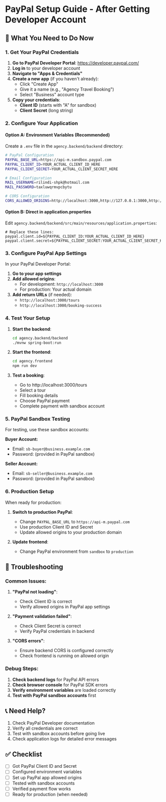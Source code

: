 # PayPal Setup Guide - After Getting Developer Account

## 🎯 **What You Need to Do Now**

### 1. **Get Your PayPal Credentials**

1. **Go to PayPal Developer Portal**: https://developer.paypal.com/
2. **Log in** to your developer account
3. **Navigate to "Apps & Credentials"**
4. **Create a new app** (if you haven't already):
   - Click "Create App"
   - Give it a name (e.g., "Agency Travel Booking")
   - Select "Business" account type
5. **Copy your credentials**:
   - **Client ID** (starts with "A" for sandbox)
   - **Client Secret** (long string)

### 2. **Configure Your Application**

#### Option A: Environment Variables (Recommended)

Create a `.env` file in the `agency.backend/backend` directory:

```bash
# PayPal Configuration
PAYPAL_BASE_URL=https://api-m.sandbox.paypal.com
PAYPAL_CLIENT_ID=YOUR_ACTUAL_CLIENT_ID_HERE
PAYPAL_CLIENT_SECRET=YOUR_ACTUAL_CLIENT_SECRET_HERE

# Email Configuration
MAIL_USERNAME=rilindi-shpk@hotmail.com
MAIL_PASSWORD=taxluwqrmvpcbytu

# CORS Configuration
CORS_ALLOWED_ORIGINS=http://localhost:3000,http://127.0.0.1:3000,http://localhost:3001
```

#### Option B: Direct in application.properties

Edit `agency.backend/backend/src/main/resources/application.properties`:

```properties
# Replace these lines:
paypal.client.id=${PAYPAL_CLIENT_ID:YOUR_ACTUAL_CLIENT_ID_HERE}
paypal.client.secret=${PAYPAL_CLIENT_SECRET:YOUR_ACTUAL_CLIENT_SECRET_HERE}
```

### 3. **Configure PayPal App Settings**

In your PayPal Developer Portal:

1. **Go to your app settings**
2. **Add allowed origins**:
   - For development: `http://localhost:3000`
   - For production: Your actual domain
3. **Add return URLs** (if needed):
   - `http://localhost:3000/tours`
   - `http://localhost:3000/booking-success`

### 4. **Test Your Setup**

1. **Start the backend**:
   ```bash
   cd agency.backend/backend
   ./mvnw spring-boot:run
   ```

2. **Start the frontend**:
   ```bash
   cd agency.frontend
   npm run dev
   ```

3. **Test a booking**:
   - Go to http://localhost:3000/tours
   - Select a tour
   - Fill booking details
   - Choose PayPal payment
   - Complete payment with sandbox account

### 5. **PayPal Sandbox Testing**

For testing, use these sandbox accounts:

**Buyer Account:**
- Email: `sb-buyer@business.example.com`
- Password: (provided in PayPal sandbox)

**Seller Account:**
- Email: `sb-seller@business.example.com`
- Password: (provided in PayPal sandbox)

### 6. **Production Setup**

When ready for production:

1. **Switch to production PayPal**:
   - Change `PAYPAL_BASE_URL` to `https://api-m.paypal.com`
   - Use production Client ID and Secret
   - Update allowed origins to your production domain

2. **Update frontend**:
   - Change PayPal environment from `sandbox` to `production`

## 🔧 **Troubleshooting**

### Common Issues:

1. **"PayPal not loading"**:
   - Check Client ID is correct
   - Verify allowed origins in PayPal app settings

2. **"Payment validation failed"**:
   - Check Client Secret is correct
   - Verify PayPal credentials in backend

3. **"CORS errors"**:
   - Ensure backend CORS is configured correctly
   - Check frontend is running on allowed origin

### Debug Steps:

1. **Check backend logs** for PayPal API errors
2. **Check browser console** for PayPal SDK errors
3. **Verify environment variables** are loaded correctly
4. **Test with PayPal sandbox accounts** first

## 📞 **Need Help?**

1. Check PayPal Developer documentation
2. Verify all credentials are correct
3. Test with sandbox accounts before going live
4. Check application logs for detailed error messages

## ✅ **Checklist**

- [ ] Got PayPal Client ID and Secret
- [ ] Configured environment variables
- [ ] Set up PayPal app allowed origins
- [ ] Tested with sandbox accounts
- [ ] Verified payment flow works
- [ ] Ready for production (when needed) 